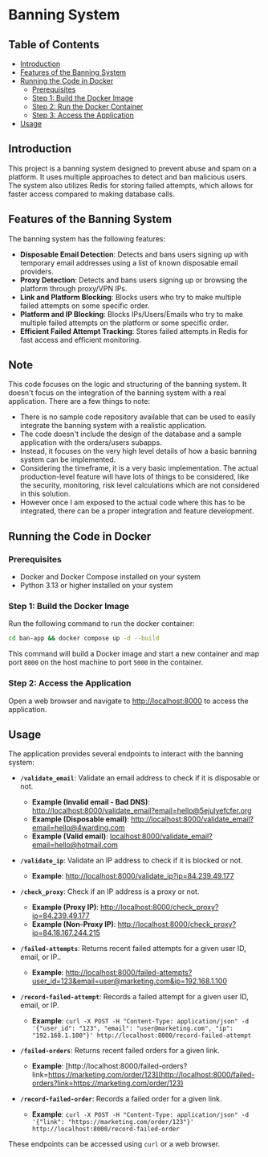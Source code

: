 # Banning System
## Table of Contents
- [Introduction](#introduction)
- [Features of the Banning System](#features-of-the-banning-system)
- [Running the Code in Docker](#running-the-code-in-docker)
  - [Prerequisites](#prerequisites)
  - [Step 1: Build the Docker Image](#step-1-build-the-docker-image)
  - [Step 2: Run the Docker Container](#step-2-run-the-docker-container)
  - [Step 3: Access the Application](#step-3-access-the-application)
- [Usage](#usage)

## Introduction
This project is a banning system designed to prevent abuse and spam on a platform. It uses multiple approaches to detect and ban malicious users. The system also utilizes Redis for storing failed attempts, which allows for faster access compared to making database calls.

## Features of the Banning System
The banning system has the following features:

- **Disposable Email Detection**: Detects and bans users signing up with temporary email addresses using a list of known disposable email providers.
- **Proxy Detection**: Detects and bans users signing up or browsing the platform through proxy/VPN IPs. 
- **Link and Platform Blocking**: Blocks users who try to make multiple failed attempts on some specific order.
- **Platform and IP Blocking**: Blocks IPs/Users/Emails who try to make multiple failed attempts on the platform or some specific order.
- **Efficient Failed Attempt Tracking**: Stores failed attempts in Redis for fast access and efficient monitoring. 

## Note

This code focuses on the logic and structuring of the banning system. It doesn't focus on the integration of the banning system with a real application. There are a few things to note:

* There is no sample code repository available that can be used to easily integrate the banning system with a realistic application.
* The code doesn't include the design of the database and a sample application with the orders/users subapps.
* Instead, it focuses on the very high level details of how a basic banning system can be implemented.
* Considering the timeframe, it is a very basic implementation. The actual production-level feature will have lots of things to be considered, like the security, monitoring, risk level calculations which are not considered in this solution.
* However once I am exposed to the actual code where this has to be integrated, there can be a proper integration and feature development.

## Running the Code in Docker

### Prerequisites
- Docker and Docker Compose installed on your system
- Python 3.13 or higher installed on your system

### Step 1: Build the Docker Image
Run the following command to run the docker container:

```bash
cd ban-app && docker compose up -d --build
```
This command will build a Docker image and start a new container and map port `8000` on the host machine to port `5000` in the container.

### Step 2: Access the Application
Open a web browser and navigate to [http://localhost:8000](http://localhost:8000) to access the application.

## Usage
The application provides several endpoints to interact with the banning system:

- **`/validate_email`**: Validate an email address to check if it is disposable or not.  
  - **Example (Invalid email - Bad DNS)**: [http://localhost:8000/validate_email?email=hello@5ejulyefcfer.org](http://localhost:8000/validate_email?email=hello@5ejulyefcfer.org)  
  - **Example (Disposable email)**: [http://localhost:8000/validate_email?email=hello@4warding.com](http://localhost:8000/validate_email?email=hello@4warding.com)
  - **Example (Valid email)**: [localhost:8000/validate_email?email=hello@hotmail.com](localhost:8000/validate_email?email=hello@hotmail.com)
  

- **`/validate_ip`**: Validate an IP address to check if it is blocked or not.  
  - **Example**: [http://localhost:8000/validate_ip?ip=84.239.49.177](http://localhost:8000/validate_ip?ip=84.239.49.177)

- **`/check_proxy`**: Check if an IP address is a proxy or not.  
  - **Example (Proxy IP)**: [http://localhost:8000/check_proxy?ip=84.239.49.177](http://localhost:8000/check_proxy?ip=84.239.49.177)  
  - **Example (Non-Proxy IP)**: [http://localhost:8000/check_proxy?ip=84.18.167.244.215](http://localhost:8000/check_proxy?ip=84.18.167.244.215)

- **`/failed-attempts`**: Returns recent failed attempts for a given user ID, email, or IP..  
  - **Example**: [http://localhost:8000/failed-attempts?user_id=123&email=user@marketing.com&ip=192.168.1.100](http://localhost:8000/failed-attempts?user_id=123&email=user@marketing.com&ip=192.168.1.100)

- **`/record-failed-attempt`**: Records a failed attempt for a given user ID, email, or IP.  
  - **Example**: ```curl -X POST -H "Content-Type: application/json" -d '{"user_id": "123", "email": "user@marketing.com", "ip": "192.168.1.100"}' http://localhost:8000/record-failed-attempt```

- **`/failed-orders`**: Returns recent failed orders for a given link.  
  - **Example**: [http://localhost:8000/failed-orders?link=https://marketing.com/order/123](http://localhost:8000/failed-orders?link=https://marketing.com/order/123) 

- **`/record-failed-order`**: Records a failed order for a given link.  
  - **Example**: ```curl -X POST -H "Content-Type: application/json" -d '{"link": "https://marketing.com/order/123"}' http://localhost:8000/record-failed-order```


These endpoints can be accessed using `curl` or a web browser.


